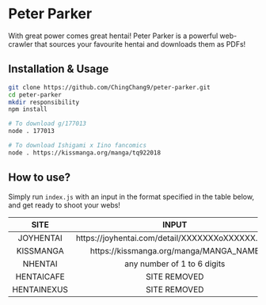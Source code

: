 # Peter Parker
With great power comes great hentai! Peter Parker is a powerful web-crawler that sources your favourite hentai and downloads them as PDFs!

## Installation & Usage
```bash
git clone https://github.com/ChingChang9/peter-parker.git
cd peter-parker
mkdir responsibility
npm install

# To download g/177013
node . 177013

# To download Ishigami x Iino fancomics
node . https://kissmanga.org/manga/tq922018
```

## How to use?
Simply run `index.js` with an input in the format specified in the table below, and get ready to shoot your webs!

SITE | INPUT
:-:|:-:
JOYHENTAI | <span>https://</span>joyhentai.com/detail/XXXXXXXoXXXXXX.html
KISSMANGA | <span>https://</span>kissmanga.org/manga/MANGA_NAME
NHENTAI | any number of 1 to 6 digits
HENTAICAFE | SITE REMOVED
HENTAINEXUS | SITE REMOVED